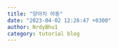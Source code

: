 ```yaml
---
title: "양아치 야동"
date: "2023-04-02 12:26:47 +0300"
author: NrdyBhu1
category: tutorial blog
---
```

